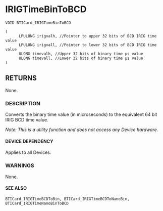 # **IRIGTimeBinToBCD**

```
VOID BTICard_IRIGTimeBinToBCD
```

```
(
      LPULONG irigvalh, //Pointer to upper 32 bits of BCD IRIG time value
      LPULONG irigvall, //Pointer to lower 32 bits of BCD IRIG time value
      ULONG timevalh, //Upper 32 bits of binary time µs value
      ULONG timevall, //Lower 32 bits of binary time µs value
)
```
## **RETURNS**

None.

### **DESCRIPTION**

Converts the binary time value (in microseconds) to the equivalent 64 bit IRIG BCD time value.

*Note: This is a utility function and does not access any Device hardware.*

#### **DEVICE DEPENDENCY**

Applies to all Devices.

### **WARNINGS**

None.

#### **SEE ALSO**

```
BTICard_IRIGTimeBCDToBin, BTICard_IRIGTimeBCDToNanoBin,
BTICard_IRIGTimeNanoBinToBCD
```